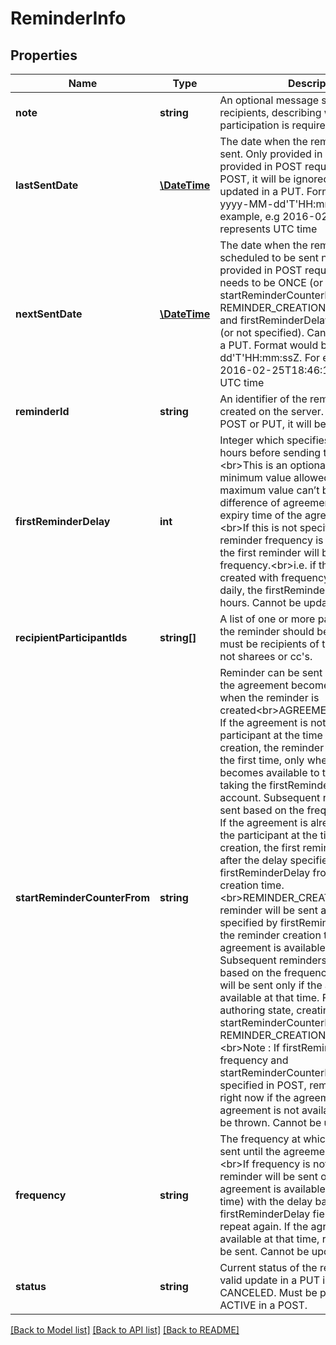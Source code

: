 # ReminderInfo

## Properties
Name | Type | Description | Notes
------------ | ------------- | ------------- | -------------
**note** | **string** | An optional message sent to the recipients, describing why their participation is required | [optional] 
**lastSentDate** | [**\DateTime**](\DateTime.md) | The date when the reminder was last sent. Only provided in GET. Cannot be provided in POST request. If provided in POST, it will be ignored. Cannot be updated in a PUT. Format would be yyyy-MM-dd&#39;T&#39;HH:mm:ssZ. For example, e.g 2016-02-25T18:46:19Z represents UTC time | [optional] 
**nextSentDate** | [**\DateTime**](\DateTime.md) | The date when the reminder is scheduled to be sent next. When provided in POST request, frequency needs to be ONCE (or not specified), startReminderCounterFrom needs to be REMINDER_CREATION (or not specified) and firstReminderDelay needs to be 0 (or not specified). Cannot be updated in a PUT. Format would be yyyy-MM-dd&#39;T&#39;HH:mm:ssZ. For example, e.g 2016-02-25T18:46:19Z represents UTC time | [optional] 
**reminderId** | **string** | An identifier of the reminder resource created on the server. If provided in POST or PUT, it will be ignored | [optional] 
**firstReminderDelay** | **int** | Integer which specifies the delay in hours before sending the first reminder.&lt;br&gt;This is an optional field. The minimum value allowed is 1 hour and the maximum value can’t be more than the difference of agreement creation and expiry time of the agreement in hours.&lt;br&gt;If this is not specified but the reminder frequency is specified, then the first reminder will be sent based on frequency.&lt;br&gt;i.e. if the reminder is created with frequency specified as daily, the firstReminderDelay will be 24 hours. Cannot be updated in a PUT | [optional] 
**recipientParticipantIds** | **string[]** | A list of one or more participant IDs that the reminder should be sent to. These must be recipients of the agreement and not sharees or cc&#39;s. | [optional] 
**startReminderCounterFrom** | **string** | Reminder can be sent based on when the agreement becomes available or when the reminder is created&lt;br&gt;AGREEMENT_AVAILABILITY: If the agreement is not available to the participant at the time of reminder creation, the reminder will be sent for the first time, only when the agreement becomes available to the participant taking the firstReminderDelay into account. Subsequent reminders will be sent based on the frequency specified.  If the agreement is already available to the participant at the time of reminder creation, the first reminder will be sent after the delay specified by firstReminderDelay from the reminder creation time.&lt;br&gt;REMINDER_CREATION: The first reminder will be sent after the delay specified by firstReminderDelay from the reminder creation time only if the agreement is available at that time. Subsequent reminders will be triggered based on the frequency specified and will be sent only if the agreement is available at that time.  For agreements in authoring state, creating reminder with startReminderCounterFrom as REMINDER_CREATION is not allowed.&lt;br&gt;Note : If firstReminderDelay, frequency and startReminderCounterFrom fields are not specified in POST, reminder will be sent right now if the agreement is available. If agreement is not available, an error will be thrown.  Cannot be updated in a PUT | [optional] 
**frequency** | **string** | The frequency at which reminder will be sent until the agreement is completed.&lt;br&gt;If frequency is not provided, the reminder will be sent once (if the agreement is available at the specified time) with the delay based on the firstReminderDelay field and will never repeat again. If the agreement is not available at that time, reminder will not be sent. Cannot be updated in a PUT | [optional] 
**status** | **string** | Current status of the reminder.  The only valid update in a PUT is from ACTIVE to CANCELED.  Must be provided as ACTIVE in a POST. | [optional] 

[[Back to Model list]](../README.md#documentation-for-models) [[Back to API list]](../README.md#documentation-for-api-endpoints) [[Back to README]](../README.md)


